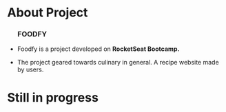 # About Project

<body>
    <ul>
        <h3>FOODFY</h3>
        <li>
        <p>Foodfy is a project developed on <strong>RocketSeat Bootcamp.</strong></p>
        </li>
        <li>
        <p>The project geared towards culinary in general. A recipe website made by users.</p>
        </li>
    </ul>
</body>

# Still in progress